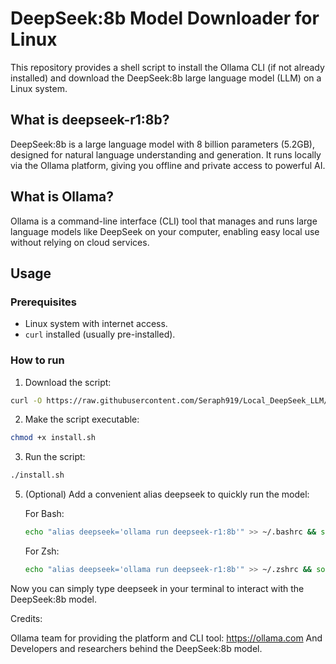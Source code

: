 # DeepSeek:8b Model Downloader for Linux

This repository provides a shell script to install the Ollama CLI (if not already installed) and download the DeepSeek:8b large language model (LLM) on a Linux system.

## What is deepseek-r1:8b?

DeepSeek:8b is a large language model with 8 billion parameters (5.2GB), designed for natural language understanding and generation. It runs locally via the Ollama platform, giving you offline and private access to powerful AI.

## What is Ollama?

Ollama is a command-line interface (CLI) tool that manages and runs large language models like DeepSeek on your computer, enabling easy local use without relying on cloud services.

## Usage

### Prerequisites

- Linux system with internet access.
- `curl` installed (usually pre-installed).

### How to run

1. Download the script:
```bash
curl -O https://raw.githubusercontent.com/Seraph919/Local_DeepSeek_LLM/main/install.sh
```
2. Make the script executable:
```bash
chmod +x install.sh
```
3. Run the script:
```bash
./install.sh
```
5. (Optional) Add a convenient alias deepseek to quickly run the model:
        
   For Bash:
   ```bash
   echo "alias deepseek='ollama run deepseek-r1:8b'" >> ~/.bashrc && source ~/.bashrc
   ```
   For Zsh:
   ```bash
   echo "alias deepseek='ollama run deepseek-r1:8b'" >> ~/.zshrc && source ~/.zshrc
   ```

Now you can simply type deepseek in your terminal to interact with the DeepSeek:8b model.

Credits:

Ollama team for providing the platform and CLI tool: https://ollama.com
And Developers and researchers behind the DeepSeek:8b model.
